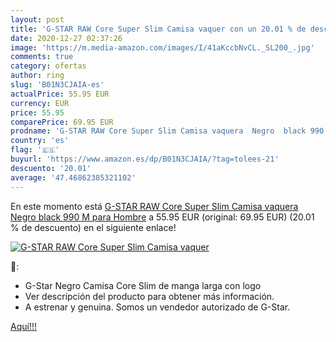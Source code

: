 ```yaml
---
layout: post
title: 'G-STAR RAW Core Super Slim Camisa vaquer con un 20.01 % de descuento'
date: 2020-12-27 02:37:26
image: 'https://m.media-amazon.com/images/I/41aKccbNvCL._SL200_.jpg'
comments: true
category: ofertas
author: ring
slug: 'B01N3CJAIA-es'
actualPrice: 55.95 EUR
currency: EUR
price: 55.95
comparePrice: 69.95 EUR
prodname: 'G-STAR RAW Core Super Slim Camisa vaquera  Negro  black 990   M para Hombre'
country: 'es'
flag: '🇪🇸'
buyurl: 'https://www.amazon.es/dp/B01N3CJAIA/?tag=tolees-21'
descuento: '20.01'
average: '47.46862385321102'
---
```


En este momento está [G-STAR RAW Core Super Slim Camisa vaquera  Negro  black 990   M para Hombre](https://www.amazon.es/dp/B01N3CJAIA/?tag=tolees-21) a 55.95 EUR (original: 69.95 EUR) (20.01 %  de descuento) en el siguiente enlace!

[![G-STAR RAW Core Super Slim Camisa vaquer](https://m.media-amazon.com/images/I/41aKccbNvCL._SL200_.jpg)](https://www.amazon.es/dp/B01N3CJAIA/?tag=tolees-21)

🔎:

- G-Star Negro Camisa Core Slim de manga larga con logo
- Ver descripción del producto para obtener más información.
- A estrenar y genuina. Somos un vendedor autorizado de G-Star.

[Aquí!!!](https://www.amazon.es/dp/B01N3CJAIA/?tag=tolees-21)
